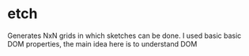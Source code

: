 # etch
Generates NxN grids in which sketches can be done. I used basic basic DOM properties, the main idea here is to understand DOM
